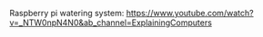 Raspberry pi watering system: https://www.youtube.com/watch?v=_NTW0npN4N0&ab_channel=ExplainingComputers
